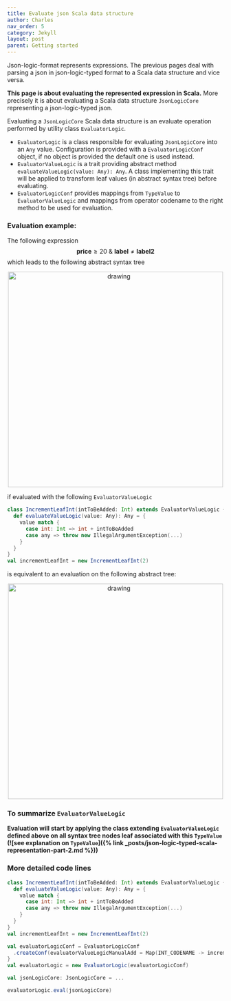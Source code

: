 ```yaml
---
title: Evaluate json Scala data structure
author: Charles
nav_order: 5
category: Jekyll
layout: post
parent: Getting started
---
```


Json-logic-format represents expressions.
The previous pages deal with parsing a json in json-logic-typed format to a Scala data structure and vice versa. 

**This page is about evaluating the represented expression in Scala.** More precisely it is about evaluating a Scala
data structure `JsonLogicCore` representing a json-logic-typed json.


Evaluating a `JsonLogicCore` Scala data structure is an evaluate operation performed by
utility class `EvaluatorLogic`.

* `EvaluatorLogic` is a class responsible for evaluating `JsonLogicCore` into an `Any` value.
Configuration is provided with a `EvaluatorLogicConf` object, if no object is provided the default one is used
instead.
* `EvaluatorValueLogic` is a trait providing abstract method `evaluateValueLogic(value: Any): Any`.
A class implementing this trait will be applied to transform leaf values (in abstract syntax tree) before evaluating.
* `EvaluatorLogicConf` provides mappings from `TypeValue` to `EvaluatorValueLogic` and mappings from operator codename
to the right method to be used for evaluation.


### Evaluation example:
The following expression
$$\mathbf{price} \ge 20\ \&\ \mathbf{label}\neq\mathbf{label2}$$
which leads to the following abstract syntax tree
<p align="center">
    <img src="/assets/boolean_logical_tree.png" alt="drawing" width="500"/>
</p>

if evaluated with the following `EvaluatorValueLogic`

```scala
class IncrementLeafInt(intToBeAdded: Int) extends EvaluatorValueLogic {
  def evaluateValueLogic(value: Any): Any = {
    value match {
      case int: Int => int + intToBeAdded
      case any => throw new IllegalArgumentException(...)
    }
  }
}
val incrementLeafInt = new IncrementLeafInt(2)
```
is equivalent to an evaluation on the following abstract tree:
<p align="center">
    <img src="/assets/boolean_logical_tree_applied_evaluatorvaluelogic.png" alt="drawing" width="500"/>
</p>

### To summarize `EvaluatorValueLogic`
**Evaluation will start by applying the class extending `EvaluatorValueLogic` defined above on all syntax tree nodes leaf
associated with this `TypeValue` (![see explanation on `TypeValue`]({% link _posts/json-logic-typed-scala-representation-part-2.md %}))**

### More detailed code lines

```scala
class IncrementLeafInt(intToBeAdded: Int) extends EvaluatorValueLogic {
  def evaluateValueLogic(value: Any): Any = {
    value match {
      case int: Int => int + intToBeAdded
      case any => throw new IllegalArgumentException(...)
    }
  }
}
val incrementLeafInt = new IncrementLeafInt(2)

val evaluatorLogicConf = EvaluatorLogicConf
  .createConf(evaluatorValueLogicManualAdd = Map(INT_CODENAME -> incrementLeafInt))
}
val evaluatorLogic = new EvaluatorLogic(evaluatorLogicConf)

val jsonLogicCore: JsonLogicCore = ...

evaluatorLogic.eval(jsonLogicCore)
```